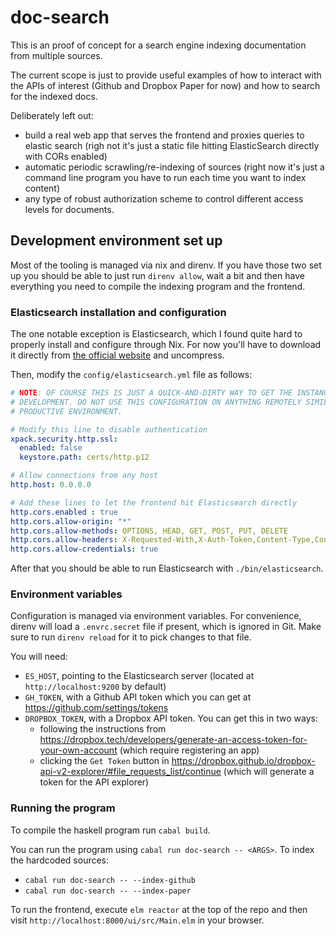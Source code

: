 # doc-search

This is an proof of concept for a search engine indexing documentation from
multiple sources.

The current scope is just to provide useful examples of how to interact with the
APIs of interest (Github and Dropbox Paper for now) and how to search for the
indexed docs.

Deliberately left out:
  - build a real web app that serves the frontend and proxies queries to elastic
    search (righ not it's just a static file hitting ElasticSearch directly with
    CORs enabled)
  - automatic periodic scrawling/re-indexing of sources (right now it's just a
    command line program you have to run each time you want to index content)
  - any type of robust authorization scheme to control different access levels
    for documents.

## Development environment set up

Most of the tooling is managed via nix and direnv. If you have those two set up
you should be able to just run `direnv allow`, wait a bit and then have
everything you need to compile the indexing program and the frontend.

### Elasticsearch installation and configuration

The one notable exception is Elasticsearch, which I found quite hard to properly
install and configure through Nix. For now you'll have to download it directly
from [the official website](https://www.elastic.co/downloads/elasticsearch) and
uncompress.

Then, modify the `config/elasticsearch.yml` file as follows:

```yml
# NOTE: OF COURSE THIS IS JUST A QUICK-AND-DIRTY WAY TO GET THE INSTANCE RUNNING ON
# DEVELOPMENT. DO NOT USE THIS CONFIGURATION ON ANYTHING REMOTELY SIMILAR TO A
# PRODUCTIVE ENVIRONMENT.

# Modify this line to disable authentication
xpack.security.http.ssl:
  enabled: false
  keystore.path: certs/http.p12

# Allow connections from any host
http.host: 0.0.0.0

# Add these lines to let the frontend hit Elasticsearch directly
http.cors.enabled : true
http.cors.allow-origin: "*"
http.cors.allow-methods: OPTIONS, HEAD, GET, POST, PUT, DELETE
http.cors.allow-headers: X-Requested-With,X-Auth-Token,Content-Type,Content-Length
http.cors.allow-credentials: true
```

After that you should be able to run Elasticsearch with `./bin/elasticsearch`.

### Environment variables

Configuration is managed via environment variables. For convenience, direnv will
load a `.envrc.secret` file if present, which is ignored in Git. Make sure to
run `direnv reload` for it to pick changes to that file.

You will need:
  - `ES_HOST`, pointing to the Elasticsearch server (located at `http://localhost:9200` by default)
  - `GH_TOKEN`, with a Github API token which you can get at https://github.com/settings/tokens
  - `DROPBOX_TOKEN`, with a Dropbox API token. You can get this in two ways:
    - following the instructions from https://dropbox.tech/developers/generate-an-access-token-for-your-own-account (which require registering an app)
    - clicking the `Get Token` button in https://dropbox.github.io/dropbox-api-v2-explorer/#file_requests_list/continue (which will generate a token for the API explorer)

### Running the program

To compile the haskell program run `cabal build`.

You can run the program using `cabal run doc-search -- <ARGS>`. To index the
hardcoded sources:
  - `cabal run doc-search -- --index-github`
  - `cabal run doc-search -- --index-paper`

To run the frontend, execute `elm reactor` at the top of the repo and then visit
`http://localhost:8000/ui/src/Main.elm` in your browser.
